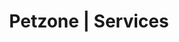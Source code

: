 ---
title: Petzone | Services
layout: service-individual
label: "Surgery"
text: "Many pet parents become instantly worried when they know their pet requires a surgery. At PetZone we are able to provide your pets the safest possible options during surgery using only the most advanced equipment and technology. Surgeries can benefit your pet’s health, thereby increasing their life span. Common procedures such as a spay or neuter can help your pet live a happier healthier life. Spaying refers to the removal of a female animal’s reproductive organ while neutering refers to male reproductive organ removal. Spayed and neutered pets do not feel an inner crisis as a result of the surgery. We also specialise on laparoscopic spay and retained testicle neuter surgery. Laparoscopic surgery is a minimally invasive procedure which has a faster recovery time for your pets as compared to a normal surgery. There is also a reduced need for a larger incision line resulting in less pain relief required by the animal. Pet parents are also put at ease once they know their pets cannot have offspring which may be difficult to rehome or put in a shelter. Diseases such as pyometra and prostate disease also have a lesser chance of getting passed on to younger generations. Aural hematomas are common in dogs and cats as they are constantly shaking and scratching their ears. A hematoma occurs when there is a build-up of blood and fluid between the skin and cartilage of the ear. You will notice a soft swelling on your dog’s ear which may be a sign of a hematoma. Aural hematoma surgeries are very common and frequently carried out at PetZone. Your pet is given instant pain relief from the fluid build-up post-surgery. Surgery, however, is not a permanent solution as hematomas are known to reoccur as you can never completely stop your pet from shaking his/her head!"
img: "/images/learn_more/surgery.jpg"
---